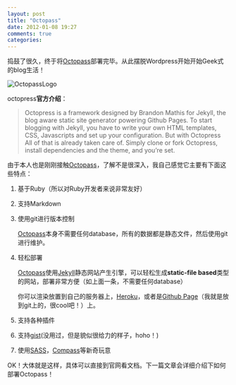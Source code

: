 ```yaml
---
layout: post
title: "Octopass"
date: 2012-01-08 19:27
comments: true
categories: 
---
```


捣鼓了很久，终于将[Octopass][1]部署完毕。从此摆脱Wordpress开始开始Geek式的blog生活！

![OctopassLogo](http://octopress.org/images/logo.png?1325260964)

octopress**官方介绍**：

> Octopress is a framework designed by Brandon Mathis for Jekyll, the blog aware static site generator powering Github Pages. To start blogging with Jekyll, you have to write your own HTML templates, CSS, Javascripts and set up your configuration. But with Octopress All of that is already taken care of. Simply clone or fork Octopress, install dependencies and the theme, and you’re set.

由于本人也是刚刚接触[Octopass][1]，了解不是很深入，我自己感觉它主要有下面这些特点：

1. 基于Ruby（所以对Ruby开发者来说非常友好）
2. 支持Markdown
3. 使用git进行版本控制

    [Octopass][1]本身不需要任何database，所有的数据都是静态文件，然后使用git进行维护。
4. 轻松部署

    [Octopass][1]使用[Jekyll][2]静态网站产生引擎，可以轻松生成**static-file based**类型的网站，部署非常方便（如上面一条，不需要任何database）

    你可以渲染放置到自己的服务器上，[Heroku][5]，或者是[Github Page][3]（我就是放到git上的，很cool吧！）上。
5. 支持各种插件
6. 支持[gist][4](没用过，但是貌似很给力的样子，hoho！)
7. 使用[SASS][6]，[Compass][7]等新奇玩意

OK！大体就是这样，具体可以直接到官网看文档。下一篇文章会详细介绍下如何部署Octopass！


[1]: http://octopress.org/ "Octopass"
[2]: http://jekyllrb.com/ "jekyll"
[3]: http://pages.github.com/ "github page"
[4]: https://gist.github.com/ "gist"
[5]: http://www.heroku.com/ "Heroku"
[6]: http://sass-lang.com/ "SASS"
[7]: http://compass-style.org/ "Compass"


